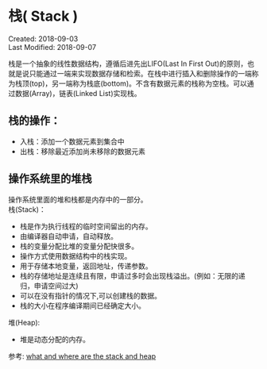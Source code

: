 # 栈( Stack )
Created: 2018-09-03  
Last Modified: 2018-09-07  

栈是一个抽象的线性数据结构，遵循后进先出LIFO(Last In First Out)的原则，也就是说只能通过一端来实现数据存储和检索。在栈中进行插入和删除操作的一端称为栈顶(top)，另一端称为栈底(bottom)。不含有数据元素的栈称为空栈。可以通过数据(Array)，链表(Linked List)实现栈。  

## 栈的操作：
  - 入栈：添加一个数据元素到集合中
  - 出栈：移除最近添加尚未移除的数据元素

## 操作系统里的堆栈
操作系统里面的堆和栈都是内存中的一部分。  
  栈(Stack)：  
  - 栈是作为执行线程的临时空间留出的内存。
  - 由编译器自动申请，自动释放。
  - 栈的变量分配比堆的变量分配快很多。
  - 操作方式使用数据结构中的栈实现。
  - 用于存储本地变量，返回地址，传递参数。
  - 栈的存储地址是连续且有限，申请过多时会出现栈溢出。(例如：无限的递归，申请空间过大)
  - 可以在没有指针的情况下,可以创建栈的数据。
  - 栈的大小在程序编译期间已经确定大小。

  堆(Heap):
  - 堆是动态分配的内存。

参考: [what and where are the stack and heap](https://stackoverflow.com/questions/79923/what-and-where-are-the-stack-and-heap)